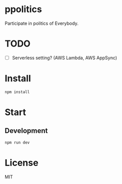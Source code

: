 # ppolitics

Participate in politics of Everybody.

# TODO

- [ ] Serverless setting? (AWS Lambda, AWS AppSync)

# Install

```sh
npm install
```

# Start

## Development

```sh
npm run dev
```

# License

MIT
